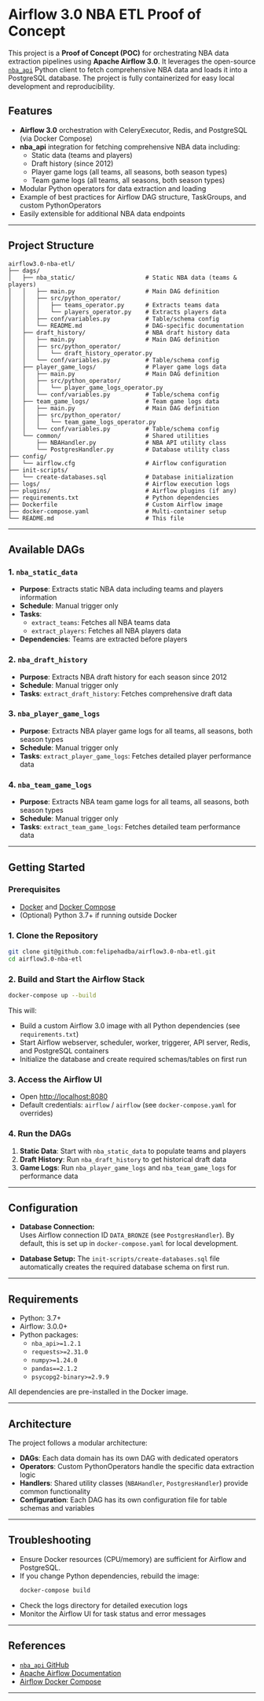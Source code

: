 # Airflow 3.0 NBA ETL Proof of Concept

This project is a **Proof of Concept (POC)** for orchestrating NBA data extraction pipelines using **Apache Airflow 3.0**. It leverages the open-source [`nba_api`](https://github.com/swar/nba_api) Python client to fetch comprehensive NBA data and loads it into a PostgreSQL database. The project is fully containerized for easy local development and reproducibility.

## Features

- **Airflow 3.0** orchestration with CeleryExecutor, Redis, and PostgreSQL (via Docker Compose)
- **nba_api** integration for fetching comprehensive NBA data including:
  - Static data (teams and players)
  - Draft history (since 2012)
  - Player game logs (all teams, all seasons, both season types)
  - Team game logs (all teams, all seasons, both season types)
- Modular Python operators for data extraction and loading
- Example of best practices for Airflow DAG structure, TaskGroups, and custom PythonOperators
- Easily extensible for additional NBA data endpoints

---

## Project Structure

```
airflow3.0-nba-etl/
├── dags/
│   ├── nba_static/                    # Static NBA data (teams & players)
│   │   ├── main.py                    # Main DAG definition
│   │   ├── src/python_operator/
│   │   │   ├── teams_operator.py      # Extracts teams data
│   │   │   └── players_operator.py    # Extracts players data
│   │   ├── conf/variables.py          # Table/schema config
│   │   └── README.md                  # DAG-specific documentation
│   ├── draft_history/                 # NBA draft history data
│   │   ├── main.py                    # Main DAG definition
│   │   ├── src/python_operator/
│   │   │   └── draft_history_operator.py
│   │   └── conf/variables.py          # Table/schema config
│   ├── player_game_logs/              # Player game logs data
│   │   ├── main.py                    # Main DAG definition
│   │   ├── src/python_operator/
│   │   │   └── player_game_logs_operator.py
│   │   └── conf/variables.py          # Table/schema config
│   ├── team_game_logs/                # Team game logs data
│   │   ├── main.py                    # Main DAG definition
│   │   ├── src/python_operator/
│   │   │   └── team_game_logs_operator.py
│   │   └── conf/variables.py          # Table/schema config
│   └── common/                        # Shared utilities
│       ├── NBAHandler.py              # NBA API utility class
│       └── PostgresHandler.py         # Database utility class
├── config/
│   └── airflow.cfg                    # Airflow configuration
├── init-scripts/
│   └── create-databases.sql           # Database initialization
├── logs/                              # Airflow execution logs
├── plugins/                           # Airflow plugins (if any)
├── requirements.txt                   # Python dependencies
├── Dockerfile                         # Custom Airflow image
├── docker-compose.yaml                # Multi-container setup
└── README.md                          # This file
```

---

## Available DAGs

### 1. `nba_static_data`
- **Purpose**: Extracts static NBA data including teams and players information
- **Schedule**: Manual trigger only
- **Tasks**: 
  - `extract_teams`: Fetches all NBA teams data
  - `extract_players`: Fetches all NBA players data
- **Dependencies**: Teams are extracted before players

### 2. `nba_draft_history`
- **Purpose**: Extracts NBA draft history for each season since 2012
- **Schedule**: Manual trigger only
- **Tasks**: `extract_draft_history`: Fetches comprehensive draft data

### 3. `nba_player_game_logs`
- **Purpose**: Extracts NBA player game logs for all teams, all seasons, both season types
- **Schedule**: Manual trigger only
- **Tasks**: `extract_player_game_logs`: Fetches detailed player performance data

### 4. `nba_team_game_logs`
- **Purpose**: Extracts NBA team game logs for all teams, all seasons, both season types
- **Schedule**: Manual trigger only
- **Tasks**: `extract_team_game_logs`: Fetches detailed team performance data

---

## Getting Started

### Prerequisites

- [Docker](https://www.docker.com/) and [Docker Compose](https://docs.docker.com/compose/)
- (Optional) Python 3.7+ if running outside Docker

### 1. Clone the Repository

```bash
git clone git@github.com:felipehadba/airflow3.0-nba-etl.git
cd airflow3.0-nba-etl
```

### 2. Build and Start the Airflow Stack

```bash
docker-compose up --build
```

This will:
- Build a custom Airflow 3.0 image with all Python dependencies (see `requirements.txt`)
- Start Airflow webserver, scheduler, worker, triggerer, API server, Redis, and PostgreSQL containers
- Initialize the database and create required schemas/tables on first run

### 3. Access the Airflow UI

- Open [http://localhost:8080](http://localhost:8080)
- Default credentials: `airflow` / `airflow` (see `docker-compose.yaml` for overrides)

### 4. Run the DAGs

1. **Static Data**: Start with `nba_static_data` to populate teams and players
2. **Draft History**: Run `nba_draft_history` to get historical draft data
3. **Game Logs**: Run `nba_player_game_logs` and `nba_team_game_logs` for performance data

---

## Configuration

- **Database Connection:**  
  Uses Airflow connection ID `DATA_BRONZE` (see `PostgresHandler`). By default, this is set up in `docker-compose.yaml` for local development.

- **Database Setup:**
  The `init-scripts/create-databases.sql` file automatically creates the required database schema on first run.

---

## Requirements

- Python: 3.7+
- Airflow: 3.0.0+
- Python packages:  
  - `nba_api>=1.2.1`
  - `requests>=2.31.0`
  - `numpy>=1.24.0`
  - `pandas==2.1.2`
  - `psycopg2-binary>=2.9.9`

All dependencies are pre-installed in the Docker image.

---

## Architecture

The project follows a modular architecture:

- **DAGs**: Each data domain has its own DAG with dedicated operators
- **Operators**: Custom PythonOperators handle the specific data extraction logic
- **Handlers**: Shared utility classes (`NBAHandler`, `PostgresHandler`) provide common functionality
- **Configuration**: Each DAG has its own configuration file for table schemas and variables

---

## Troubleshooting

- Ensure Docker resources (CPU/memory) are sufficient for Airflow and PostgreSQL.
- If you change Python dependencies, rebuild the image:  
  ```bash
  docker-compose build
  ```
- Check the logs directory for detailed execution logs
- Monitor the Airflow UI for task status and error messages

---

## References

- [`nba_api` GitHub](https://github.com/swar/nba_api)
- [Apache Airflow Documentation](https://airflow.apache.org/docs/)
- [Airflow Docker Compose](https://airflow.apache.org/docs/docker-stack/index.html)

--- 